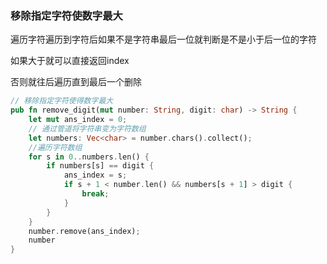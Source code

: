 ### 移除指定字符使数字最大

遍历字符遍历到字符后如果不是字符串最后一位就判断是不是小于后一位的字符

如果大于就可以直接返回index

否则就往后遍历直到最后一个删除

```rust
// 移除指定字符使得数字最大
pub fn remove_digit(mut number: String, digit: char) -> String {
    let mut ans_index = 0;
    // 通过管道将字符串变为字符数组
    let numbers: Vec<char> = number.chars().collect();
    //遍历字符数组
    for s in 0..numbers.len() {
        if numbers[s] == digit {
            ans_index = s;
            if s + 1 < number.len() && numbers[s + 1] > digit {
                break;
            }
        }
    }
    number.remove(ans_index);
    number
}

```

